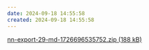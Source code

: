 ```yaml
---
date: 2024-09-18 14:55:58
created: 2024-09-18 14:55:58
---
```


[nn-export-29-md-1726696535752.zip (188 kB)](Files/nn-export-29-md-1726696535752.zip)